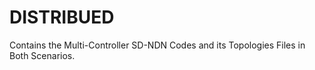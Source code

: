 # DISTRIBUED
 Contains the Multi-Controller SD-NDN Codes and its Topologies Files in Both Scenarios.
